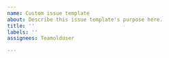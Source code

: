 ```yaml
---
name: Custom issue template
about: Describe this issue template's purpose here.
title: ''
labels: ''
assignees: Teamolduser

---
```



